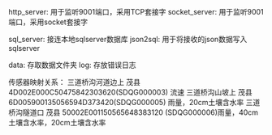 http_server: 用于监听9001端口，采用TCP套接字
socket_server: 用于监听9001端口，采用socket套接字

sql_server: 接连本地sqlserver数据库
json2sql: 用于将接收的json数据写入sqlserver

data: 存取数据文件夹
log: 存放错误日志

传感器映射关系：
三道桥沟河道边上 茂县 4D002E000C50475842303620(SDQG000003) 流速
三道桥沟山坡上 茂县 6D005900135056594D373420(SDQG000005) 雨量，20cm土壤含水率
三道桥沟隧道口 茂县  50002E001150565648383120 (SDQG000006)雨量，40cm土壤含水率，20cm土壤含水率